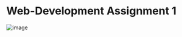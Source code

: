 # Web-Development Assignment 1 
![image](https://github.com/Hengkakasi/Food-Ordering-System-HTML-CSS/assets/131976272/8f51968d-5c34-473a-a6d0-e7c19cd4a496)
